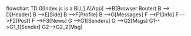 flowchart TD
    0[Index.js is a BLL]
    A[App] -->B(Browser Router)
    B -->  D[Header]
    B -->E[Side]
    B -->F[Profile]
    B -->G[Messages]
    F -->F1[Info]
     F -->F2[Post]
      F -->F3[News]
    G -->G1[Senders]
     G -->G2[Msgs]
        G1-->G1_1[Sender]
        G2-->G2_2[Msg]
   

    
